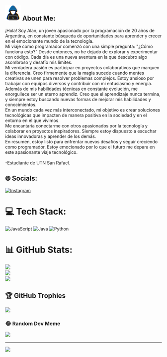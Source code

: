 ## <picture><img src = "https://github.com/0xAbdulKhalid/0xAbdulKhalid/raw/main/assets/mdImages/about_me.gif" width = 50px></picture> About Me:
¡Hola! Soy Alan, un joven apasionado por la programación de 20 años de Argentina, en constante búsqueda de oportunidades para aprender y crecer en el emocionante mundo de la tecnología.<br>Mi viaje como programador comenzó con una simple pregunta: "¿Cómo funciona esto?" Desde entonces, no he dejado de explorar y experimentar con código. Cada día es una nueva aventura en la que descubro algo asombroso y desafío mis límites.<br>Mi verdadera pasión es participar en proyectos colaborativos que marquen la diferencia. Creo firmemente que la magia sucede cuando mentes creativas se unen para resolver problemas complejos. Estoy ansioso por trabajar con equipos diversos y contribuir con mi entusiasmo y energía.<br>Además de mis habilidades técnicas en constante evolución, me enorgullece ser un eterno aprendiz. Creo que el aprendizaje nunca termina, y siempre estoy buscando nuevas formas de mejorar mis habilidades y conocimientos.<br>En un mundo cada vez más interconectado, mi objetivo es crear soluciones tecnológicas que impacten de manera positiva en la sociedad y en el entorno en el que vivimos.<br>Me encantaría conectarme con otros apasionados por la tecnología y colaborar en proyectos inspiradores. Siempre estoy dispuesto a escuchar ideas innovadoras y aprender de los demás.<br>En resumen, estoy listo para enfrentar nuevos desafíos y seguir creciendo como programador. Estoy emocionado por lo que el futuro me depara en este apasionante viaje tecnológico.<br><br>-Estudiante de UTN San Rafael.


## 🌐 Socials:
[![Instagram](https://img.shields.io/badge/Instagram-%23E4405F.svg?logo=Instagram&logoColor=white)](https://instagram.com/alangarrido22) 

# 💻 Tech Stack:
![JavaScript](https://img.shields.io/badge/javascript-%23323330.svg?style=for-the-badge&logo=javascript&logoColor=%23F7DF1E) ![Java](https://img.shields.io/badge/java-%23ED8B00.svg?style=for-the-badge&logo=java&logoColor=white) ![Python](https://img.shields.io/badge/python-3670A0?style=for-the-badge&logo=python&logoColor=ffdd54)
# 📊 GitHub Stats:
![](https://github-readme-stats.vercel.app/api?username=GarridoAlan&theme=gotham&hide_border=false&include_all_commits=false&count_private=false)<br/>
![](https://github-readme-streak-stats.herokuapp.com/?user=GarridoAlan&theme=gotham&hide_border=false)<br/>
![](https://github-readme-stats.vercel.app/api/top-langs/?username=GarridoAlan&theme=gotham&hide_border=false&include_all_commits=false&count_private=false&layout=compact)

## 🏆 GitHub Trophies
![](https://github-profile-trophy.vercel.app/?username=GarridoAlan&theme=juicyfresh&no-frame=false&no-bg=true&margin-w=4)

### 😂 Random Dev Meme
<img src='https://randommeme-five.vercel.app/' style="height: 400px;"/>

---
[![](https://visitcount.itsvg.in/api?id=GarridoAlan&icon=5&color=0)](https://visitcount.itsvg.in)

<!-- Proudly created with GPRM ( https://gprm.itsvg.in ) -->
